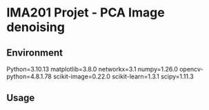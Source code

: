 # IMA201 Projet - PCA Image denoising

## Environment

Python=3.10.13
matplotlib=3.8.0
networkx=3.1
numpy=1.26.0
opencv-python=4.8.1.78
scikit-image=0.22.0
scikit-learn=1.3.1
scipy=1.11.3

## Usage
